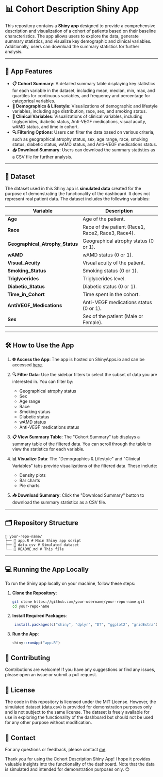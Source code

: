 # 📊 Cohort Description Shiny App

This repository contains a **Shiny app** designed to provide a comprehensive description and visualization of a cohort of patients based on their baseline characteristics. The app allows users to explore the data, generate summary statistics, and visualize key demographic and clinical variables. Additionally, users can download the summary statistics for further analysis.

---

## 🚀 App Features

- **📋 Cohort Summary**: A detailed summary table displaying key statistics for each variable in the dataset, including mean, median, min, max, and quartiles for continuous variables, and frequency and percentage for categorical variables.
- **👥 Demographics & Lifestyle**: Visualizations of demographic and lifestyle variables, including age distribution, race, sex, and smoking status.
- **🏥 Clinical Variables**: Visualizations of clinical variables, including triglycerides, diabetic status, Anti-VEGF medications, visual acuity, wAMD status, and time in cohort.
- **🔍 Filtering Options**: Users can filter the data based on various criteria, such as geographical atrophy status, sex, age range, race, smoking status, diabetic status, wAMD status, and Anti-VEGF medications status.
- **📥 Download Summary**: Users can download the summary statistics as a CSV file for further analysis.

---

## 📂 Dataset

The dataset used in this Shiny app is **simulated data** created for the purpose of demonstrating the functionality of the dashboard. It does not represent real patient data. The dataset includes the following variables:

| Variable                     | Description                                                                 |
|------------------------------|-----------------------------------------------------------------------------|
| **Age**                      | Age of the patient.                                                         |
| **Race**                     | Race of the patient (Race1, Race2, Race3, Race4).                           |
| **Geographical_Atrophy_Status** | Geographical atrophy status (0 or 1).                                       |
| **wAMD**                     | wAMD status (0 or 1).                                                       |
| **Visual_Acuity**            | Visual acuity of the patient.                                               |
| **Smoking_Status**           | Smoking status (0 or 1).                                                    |
| **Triglycerides**            | Triglycerides level.                                                        |
| **Diabetic_Status**          | Diabetic status (0 or 1).                                                   |
| **Time_in_Cohort**           | Time spent in the cohort.                                                   |
| **AntiVEGF_Medications**     | Anti-VEGF medications status (0 or 1).                                      |
| **Sex**                      | Sex of the patient (Male or Female).                                        |

---

## 🛠️ How to Use the App

1. **🌐 Access the App**: The app is hosted on ShinyApps.io and can be accessed [here](https://ghorbani-alireza.shinyapps.io/bi_cohort_description/).

2. **🔍 Filter Data**: Use the sidebar filters to select the subset of data you are interested in. You can filter by:
   - Geographical atrophy status
   - Sex
   - Age range
   - Race
   - Smoking status
   - Diabetic status
   - wAMD status
   - Anti-VEGF medications status

3. **📋 View Summary Table**: The "Cohort Summary" tab displays a summary table of the filtered data. You can scroll through the table to view the statistics for each variable.

4. **📊 Visualize Data**: The "Demographics & Lifestyle" and "Clinical Variables" tabs provide visualizations of the filtered data. These include:
   - Density plots
   - Bar charts
   - Pie charts

5. **📥 Download Summary**: Click the "Download Summary" button to download the summary statistics as a CSV file.

---

## 🗂️ Repository Structure
```
📁 your-repo-name/
├── 📄 app.R # Main Shiny app script
├── 📄 data.csv # Simulated dataset
└── 📄 README.md # This file
```

---

## 💻 Running the App Locally

To run the Shiny app locally on your machine, follow these steps:

1. **Clone the Repository**:
   ```bash
   git clone https://github.com/your-username/your-repo-name.git
   cd your-repo-name

2. **Install Required Packages**:
   ```R
    install.packages(c("shiny", "dplyr", "DT", "ggplot2", "gridExtra"))

3. **Run the App**:
    ```R
    shiny::runApp("app.R")

## 🤝 Contributing

Contributions are welcome! If you have any suggestions or find any issues, please open an issue or submit a pull request.

## 📜 License

The code in this repository is licensed under the MIT License. However, the simulated dataset (data.csv) is provided for demonstration purposes only and is not subject to the same license. The dataset is freely available for use in exploring the functionality of the dashboard but should not be used for any other purpose without modification.

## 📧 Contact
For any questions or feedback, please contact [me](mailto:ghorbanialireza@outlook.com).

Thank you for using the Cohort Description Shiny App! I hope it provides valuable insights into the functionality of the dashboard. Note that the data is simulated and intended for demonstration purposes only. 😊
